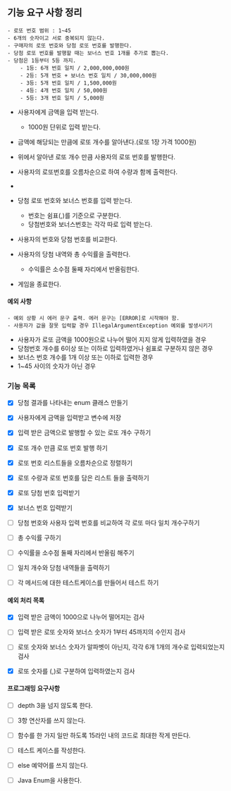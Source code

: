 

## 기능 요구 사항 정리


```
- 로또 번호 범위 : 1~45
- 6개의 숫자이고 서로 중복되지 않는다.
- 구매자의 로또 번호와 당첨 로또 번호를 발행한다.
- 당첨 로또 번호를 발행할 때는 보너스 번호 1개를 추가로 뽑는다.
- 당첨은 1등부터 5등 까지.
    - 1등: 6개 번호 일치 / 2,000,000,000원
    - 2등: 5개 번호 + 보너스 번호 일치 / 30,000,000원
    - 3등: 5개 번호 일치 / 1,500,000원
    - 4등: 4개 번호 일치 / 50,000원
    - 5등: 3개 번호 일치 / 5,000원
```

- 사용자에게 금액을 입력 받는다.
    - 1000원 단위로 입력 받는다.
  
- 금액에 해당되는 만큼에 로또 개수를 알아낸다.(로또 1장 가격 1000원)
- 위에서 알아낸 로또 개수 만큼 사용자의 로또 번호를 발행한다.
- 사용자의 로또번호를 오름차순으로 하여 수량과 함께 출력한다.
- 
- 당첨 로또 번호와 보너스 번호를 입력 받는다.
  - 번호는 쉼표(,)를 기준으로 구분한다.
  - 당첨번호와 보너스번호는 각각 따로 입력 받는다.
- 사용자의 번호와 당첨 번호를 비교한다.
- 사용자의 당첨 내역와 총 수익률을 출력한다.
    - 수익률은 소수점 둘째 자리에서 반올림한다.
- 게임을 종료한다.


#### 예외 사항


```
- 예외 상황 시 에러 문구 출력. 에러 문구는 [ERROR]로 시작해야 함.
- 사용자가 값을 잘못 입력할 경우 IllegalArgumentException 예외를 발생시키기
```

- 사용자가 로또 금액을 1000원으로 나누어 떨어 지지 않게 입력하였을 경우
- 당첨번호 개수를 6이상 또는 이하로 입력하였거나 쉼표로 구분하지 않은 경우
- 보너스 번호 개수를 1개 이상 또는 이하로 입력한 경우
- 1~45 사이의 숫자가 아닌 경우



### 기능 목록

+ [x] 당첨 결과를 나타내는 enum 클래스 만들기
+ [x] 사용자에게 금액을 입력받고 변수에 저장
+ [x] 입력 받은 금액으로 발행할 수 있는 로또 개수 구하기
+ [x] 로또 개수 만큼 로또 번호 발행 하기
+ [x] 로또 번호 리스트들을 오름차순으로 정렬하기
+ [x] 로또 수량과 로또 번호를 담은 리스트 들을 출력하기
+ [x] 로또 당첨 번호 입력받기
+ [x] 보너스 번호 입력받기
+ [ ] 당첨 번호와 사용자 입력 번호를 비교하여 각 로또 마다 일치 개수구하기
+ [ ] 총 수익률 구하기
+ [ ] 수익률을 소수점 둘째 자리에서 반올림 해주기
+ [ ] 일치 개수와 당첨 내역들을 출력하기
+ [ ] 각 메서드에 대한 테스트케이스를 만들어서 테스트 하기





#### 예외 처리 목록
+ [x] 입력 받은 금액이 1000으로 나누어 떨어지는 검사
+ [ ] 입력 받은 로또 숫자와 보너스 숫자가 1부터 45까지의 수인지 검사
+ [ ] 로또 숫자와 보너스 숫자가 알파벳이 아닌지, 각각 6개 1개의 개수로 입력되었는지 검사
+ [x] 로또 숫자를 (,)로 구분하여 입력하였는지 검사


#### 프로그래밍 요구사항
+ [ ] depth 3을 넘지 않도록 한다.
+ [ ] 3항 연산자를 쓰지 않는다.
+ [ ] 함수를 한 가지 일만 하도록 15라인 내의 코드로 최대한 작게 만든다.
+ [ ] 테스트 케이스를 작성한다.
+ [ ] else 예약어를 쓰지 않는다.
+ [ ] Java Enum을 사용한다.

